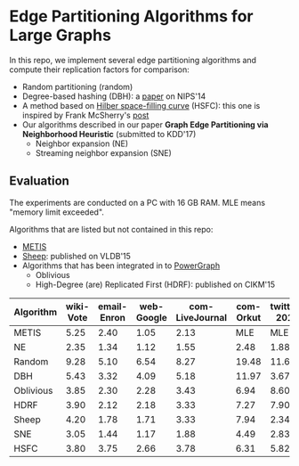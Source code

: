 Edge Partitioning Algorithms for Large Graphs
=============================================

In this repo, we implement several edge partitioning algorithms and compute
their replication factors for comparison:

*   Random partitioning (random)
*   Degree-based hashing (DBH): a
    [paper](http://papers.nips.cc/paper/5396-distributed-power-law-graph-computing-theoretical-and-empirical-analysis.pdf)
    on NIPS'14
*   A method based on
    [Hilber space-filling curve](https://en.wikipedia.org/wiki/Hilbert_curve) (HSFC):
    this one is inspired by Frank McSherry's [post](https://github.com/frankmcsherry/blog/blob/master/posts/2015-01-15.md)
*   Our algorithms described in our paper **Graph Edge Partitioning via Neighborhood Heuristic** (submitted to KDD'17)
    -   Neighbor expansion (NE)
    -   Streaming neighbor expansion (SNE)

Evaluation
----------

The experiments are conducted on a PC with 16 GB RAM. MLE means "memory limit
exceeded".

Algorithms that are listed but not contained in this repo:

*   [METIS](http://glaros.dtc.umn.edu/gkhome/metis/metis/overview)
*   [Sheep](https://github.com/dmargo/sheep): published on VLDB'15
*   Algorithms that has been integrated in to
    [PowerGraph](https://github.com/jegonzal/PowerGraph)
    -   Oblivious
    -   High-Degree (are) Replicated First (HDRF): published on CIKM'15

Algorithm  |  wiki-Vote  |  email-Enron  |  web-Google  |  com-LiveJournal  |  com-Orkut  |  twitter-2010  |  com-Friendster  |  uk-union
---------  |  ---------  |  -----------  |  ----------  |  ---------------  |  ---------  |  ------------  |  --------------  |  --------
METIS      |  5.25       |  2.40         |  1.05        |  2.13             |  MLE        |  MLE           |  MLE             |  MLE
NE         |  2.35       |  1.34         |  1.12        |  1.55             |  2.48       |  1.88          |  1.98            |  1.04
Random     |  9.28       |  5.10         |  6.54        |  8.27             |  19.48      |  11.68         |  11.84           |  15.99
DBH        |  5.43       |  3.32         |  4.09        |  5.18             |  11.97      |  3.67          |  6.88            |  5.14
Oblivious  |  3.85       |  2.30         |  2.28        |  3.43             |  6.94       |  8.60          |  8.82            |  2.03
HDRF       |  3.90       |  2.12         |  2.18        |  3.33             |  7.27       |  7.90          |  8.87            |  1.62
Sheep      |  4.20       |  1.78         |  1.71        |  3.33             |  7.94       |  2.34          |  4.45            |  1.29
SNE        |  3.05       |  1.44         |  1.17        |  1.88             |  4.49       |  2.83          |  3.00            |  1.65
HSFC       |  3.80       |  3.75         |  2.66        |  3.78             |  6.31       |  5.82          |  4.80            |  1.96
